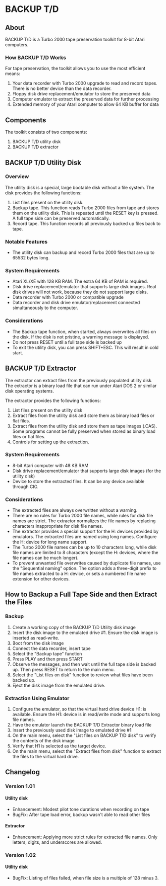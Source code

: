# BACKUP T/D

## About

BACKUP T/D is a Turbo 2000 tape preservation toolkit for 8-bit Atari computers.

### How BACKUP T/D Works

For tape preservation, the toolkit allows you to use the most efficient means:
1. Your data recorder with Turbo 2000 upgrade to read and record tapes. There is no better device than the data recorder.
2. Floppy disk drive replacement/emulator to store the preserved data
3. Computer emulator to extract the preserved data for further processing
4. Extended memory of your Atari computer to allow 64 KB buffer for data

## Components
The toolkit consists of two components:

1. BACKUP T/D utility disk
2. BACKUP T/D extractor 

## BACKUP T/D Utility Disk

### Overview

The utility disk is a special, large bootable disk without a file system.
The disk provides the following functions:

1. List files present on the utility disk.
2. Backup tape. This function reads Turbo 2000 files from tape and stores them on the utility disk. This is repeated until the
   RESET key is pressed. A full tape side can be preserved automatically.
3. Record tape. This function records all previously backed up files back to tape.

### Notable Features

* The utility disk can backup and record Turbo 2000 files that are up to 65532 bytes long.

### System Requirements

* Atari XL/XE with 128 KB RAM. The extra 64 KB of RAM is required.
* Disk drive replacement/emulator that supports large disk images. Real disk drives will not work, because
  they do not support large disks.
* Data recorder with Turbo 2000 or compatible upgrade
* Data recorder and disk drive emulator/replacement connected simultaneously to the computer.

### Considerations

* The Backup tape function, when started, always overwrites all files on the disk. If the disk is not pristine,
  a warning message is displayed.
* Do not press RESET until a full tape side is backed up
* To exit the utility disk, you can press SHIFT+ESC. This will result in cold start.

## BACKUP T/D Extractor

The extractor can extract files from the previously populated utility disk. The extractor is a binary load file
that can run under Atari DOS 2 or similar disk operating systems.

The extractor provides the following functions:
1. List files present on the utility disk
2. Extract files from the utility disk and store them as binary load files or flat files.
3. Extract files from the utility disk and store them as tape images (.CAS). Some programs cannot be fully preserved when stored as binary load files or flat files.
4. Controls for setting up the extraction.

### System Requirements

* 8-bit Atari computer with 48 KB RAM
* Disk drive replacement/emulator that supports large disk images (for the utility disk)
* Device to store the extracted files. It can be any device available through CIO. 

### Considerations

* The extracted files are always overwritten without a warning.
* There are no rules for Turbo 2000 file names, while rules for disk file names are strict. The extractor normalizes the file names by replacing characters inappropriate for disk file names.
* The extractor provides a special support for the H: devices provided by emulators. The extracted files are named using long names. Configure the H: device for long name support.
* The Turbo 2000 file names can be up to 10 characters long, while disk file names are limited to 8 characters (except the H: devices, where the file names can be much longer).
* To prevent unwanted file overwrites caused by duplicate file names, use the "Sequential naming" option. The option adds a three-digit prefix to file names extracted to a H: device, or sets a numbered file name extension for other devices.

## How to Backup a Full Tape Side and then Extract the Files

### Backup
1. Create a working copy of the BACKUP T/D Utility disk image
2. Insert the disk image to the emulated drive #1. Ensure the disk image is inserted as read-write.
3. Boot from the disk image
4. Connect the data recorder, insert tape
5. Select the "Backup tape" function
6. Press PLAY and then press START
7. Observe the messages, and then wait until the full tape side is backed up. Then press RESET to return to the main menu.
8. Select the "List files on disk" function to review what files have been backed up.
8. Eject the disk image from the emulated drive.

### Extraction Using Emulator
1. Configure the emulator, so that the virtual hard drive device H1: is available. Ensure the H1: device is in read/write mode and supports long file names.
2. Have the emulator launch the BACKUP T/D Extractor binary load file
3. Insert the previously used disk image to emulated drive #1
4. On the main menu, select the "List files on BACKUP T/D disk" to verify the contents of the disk image
5. Verify that H1 is selected as the target device.
6. On the main menu, select the "Extract files from disk" function to extract the files to the virtual hard drive.

## Changelog
### Version 1.01
#### Utility disk
* Enhancement: Modest pilot tone durations when recording on tape
* BugFix: After tape load error, backup wasn't able to read other files

#### Extractor 
* Enhancement: Applying more strict rules for extracted file names. Only letters, digits, and underscores are allowed. 

### Version 1.02
#### Utility disk
* BugFix: Listing of files failed, when file size is a multiple of 128 minus 3.

 
